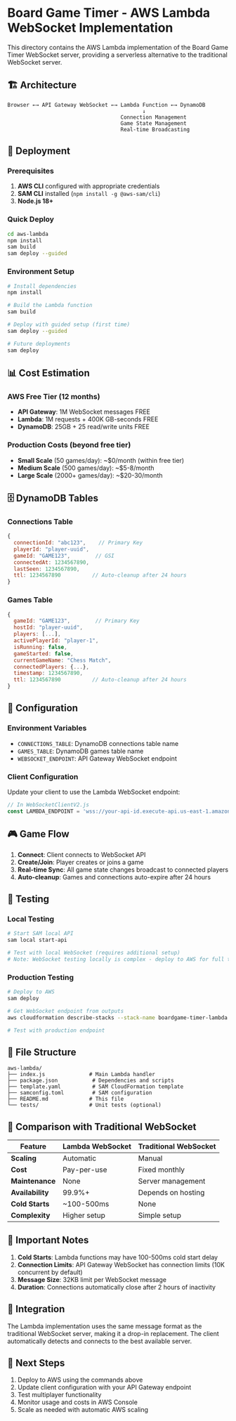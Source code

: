 # Board Game Timer - AWS Lambda WebSocket Implementation

This directory contains the AWS Lambda implementation of the Board Game Timer WebSocket server, providing a serverless alternative to the traditional WebSocket server.

## 🏗️ Architecture

```
Browser ←→ API Gateway WebSocket ←→ Lambda Function ←→ DynamoDB
                                           ↓
                                    Connection Management
                                    Game State Management
                                    Real-time Broadcasting
```

## 🚀 Deployment

### Prerequisites
1. **AWS CLI** configured with appropriate credentials
2. **SAM CLI** installed (`npm install -g @aws-sam/cli`)
3. **Node.js 18+** 

### Quick Deploy
```bash
cd aws-lambda
npm install
sam build
sam deploy --guided
```

### Environment Setup
```bash
# Install dependencies
npm install

# Build the Lambda function
sam build

# Deploy with guided setup (first time)
sam deploy --guided

# Future deployments
sam deploy
```

## 📊 Cost Estimation

### AWS Free Tier (12 months)
- **API Gateway**: 1M WebSocket messages FREE
- **Lambda**: 1M requests + 400K GB-seconds FREE  
- **DynamoDB**: 25GB + 25 read/write units FREE

### Production Costs (beyond free tier)
- **Small Scale** (50 games/day): ~$0/month (within free tier)
- **Medium Scale** (500 games/day): ~$5-8/month
- **Large Scale** (2000+ games/day): ~$20-30/month

## 🗄️ DynamoDB Tables

### Connections Table
```javascript
{
  connectionId: "abc123",    // Primary Key
  playerId: "player-uuid",
  gameId: "GAME123",        // GSI
  connectedAt: 1234567890,
  lastSeen: 1234567890,
  ttl: 1234567890          // Auto-cleanup after 24 hours
}
```

### Games Table
```javascript
{
  gameId: "GAME123",        // Primary Key
  hostId: "player-uuid",
  players: [...],
  activePlayerId: "player-1",
  isRunning: false,
  gameStarted: false,
  currentGameName: "Chess Match",
  connectedPlayers: {...},
  timestamp: 1234567890,
  ttl: 1234567890          // Auto-cleanup after 24 hours
}
```

## 🔧 Configuration

### Environment Variables
- `CONNECTIONS_TABLE`: DynamoDB connections table name
- `GAMES_TABLE`: DynamoDB games table name
- `WEBSOCKET_ENDPOINT`: API Gateway WebSocket endpoint

### Client Configuration
Update your client to use the Lambda WebSocket endpoint:

```javascript
// In WebSocketClientV2.js
const LAMBDA_ENDPOINT = 'wss://your-api-id.execute-api.us-east-1.amazonaws.com/dev';
```

## 🎮 Game Flow

1. **Connect**: Client connects to WebSocket API
2. **Create/Join**: Player creates or joins a game
3. **Real-time Sync**: All game state changes broadcast to connected players
4. **Auto-cleanup**: Games and connections auto-expire after 24 hours

## 🧪 Testing

### Local Testing
```bash
# Start SAM local API
sam local start-api

# Test with local WebSocket (requires additional setup)
# Note: WebSocket testing locally is complex - deploy to AWS for full testing
```

### Production Testing
```bash
# Deploy to AWS
sam deploy

# Get WebSocket endpoint from outputs
aws cloudformation describe-stacks --stack-name boardgame-timer-lambda --query 'Stacks[0].Outputs'

# Test with production endpoint
```

## 📁 File Structure

```
aws-lambda/
├── index.js              # Main Lambda handler
├── package.json           # Dependencies and scripts
├── template.yaml          # SAM CloudFormation template
├── samconfig.toml         # SAM configuration
├── README.md             # This file
└── tests/                # Unit tests (optional)
```

## 🔄 Comparison with Traditional WebSocket

| Feature | Lambda WebSocket | Traditional WebSocket |
|---------|------------------|----------------------|
| **Scaling** | Automatic | Manual |
| **Cost** | Pay-per-use | Fixed monthly |
| **Maintenance** | None | Server management |
| **Availability** | 99.9%+ | Depends on hosting |
| **Cold Starts** | ~100-500ms | None |
| **Complexity** | Higher setup | Simple setup |

## 🚨 Important Notes

1. **Cold Starts**: Lambda functions may have 100-500ms cold start delay
2. **Connection Limits**: API Gateway WebSocket has connection limits (10K concurrent by default)
3. **Message Size**: 32KB limit per WebSocket message
4. **Duration**: Connections automatically close after 2 hours of inactivity

## 🔗 Integration

The Lambda implementation uses the same message format as the traditional WebSocket server, making it a drop-in replacement. The client automatically detects and connects to the best available server.

## 🎯 Next Steps

1. Deploy to AWS using the commands above
2. Update client configuration with your API Gateway endpoint
3. Test multiplayer functionality
4. Monitor usage and costs in AWS Console
5. Scale as needed with automatic AWS scaling